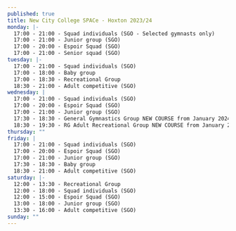 ```yaml
---
published: true
title: New City College SPACe - Hoxton 2023/24
monday: |-
  17:00 - 21:00 - Squad individuals (SGO - Selected gymnasts only)
  17:00 - 21:00 - Junior group (SGO)
  17:00 - 20:00 - Espoir Squad (SGO)
  17:00 - 21:00 - Senior squad (SGO)
tuesday: |-
  17:00 - 21:00 - Squad individuals (SGO)
  17:00 - 18:00 - Baby group 
  17:00 - 18:30 - Recreational Group
  18:30 - 21:00 - Adult competitive (SGO)
wednesday: |
  17:00 - 21:00 - Squad individuals (SGO)
  17:00 - 20:00 - Espoir Squad (SGO)
  17:00 - 21:00 - Junior group (SGO)
  17:30 - 18:30 - General Gymnastics Group NEW COURSE from January 2024
  18:30 - 19:30 - RG Adult Recreational Group NEW COURSE from January 2024
thursday: ""
friday: |
  17:00 - 21:00 - Squad individuals (SGO)
  17:00 - 20:00 - Espoir Squad (SGO)
  17:00 - 21:00 - Junior group (SGO)
  17:30 - 18:30 - Baby group
  18:30 - 21:00 - Adult competitive (SGO)
saturday: |-
  12:00 - 13:30 - Recreational Group
  12:00 - 18:00 - Squad individuals (SGO)
  12:00 - 15:00 - Espoir Squad (SGO)
  13:00 - 18:00 - Junior group (SGO)
  13:30 - 16:00 - Adult competitive (SGO)
sunday: ""
---
```

